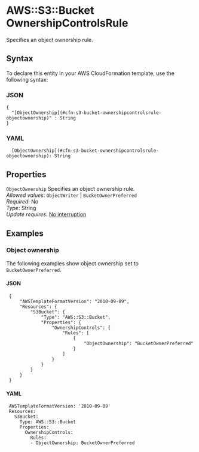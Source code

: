 # AWS::S3::Bucket OwnershipControlsRule<a name="aws-properties-s3-bucket-ownershipcontrolsrule"></a>

Specifies an object ownership rule\.

## Syntax<a name="aws-properties-s3-bucket-ownershipcontrolsrule-syntax"></a>

To declare this entity in your AWS CloudFormation template, use the following syntax:

### JSON<a name="aws-properties-s3-bucket-ownershipcontrolsrule-syntax.json"></a>

```
{
  "[ObjectOwnership](#cfn-s3-bucket-ownershipcontrolsrule-objectownership)" : String
}
```

### YAML<a name="aws-properties-s3-bucket-ownershipcontrolsrule-syntax.yaml"></a>

```
  [ObjectOwnership](#cfn-s3-bucket-ownershipcontrolsrule-objectownership): String
```

## Properties<a name="aws-properties-s3-bucket-ownershipcontrolsrule-properties"></a>

`ObjectOwnership`  <a name="cfn-s3-bucket-ownershipcontrolsrule-objectownership"></a>
Specifies an object ownership rule\.  
*Allowed values*: `ObjectWriter` \| `BucketOwnerPreferred`  
*Required*: No  
*Type*: String  
*Update requires*: [No interruption](https://docs.aws.amazon.com/AWSCloudFormation/latest/UserGuide/using-cfn-updating-stacks-update-behaviors.html#update-no-interrupt)

## Examples<a name="aws-properties-s3-bucket-ownershipcontrolsrule--examples"></a>



### Object ownership<a name="aws-properties-s3-bucket-ownershipcontrolsrule--examples--Object_ownership"></a>

The following examples show object ownership set to `BucketOwnerPreferred`\.

#### JSON<a name="aws-properties-s3-bucket-ownershipcontrolsrule--examples--Object_ownership--json"></a>

```
 {
     "AWSTemplateFormatVersion": "2010-09-09",
     "Resources": {
         "S3Bucket": {
             "Type": "AWS::S3::Bucket",
             "Properties": {
                 "OwnershipControls": {
                     "Rules": [
                         {
                             "ObjectOwnership": "BucketOwnerPreferred"
                         }
                     ]
                 }
             }
         }
     }
 }
```

#### YAML<a name="aws-properties-s3-bucket-ownershipcontrolsrule--examples--Object_ownership--yaml"></a>

```
 AWSTemplateFormatVersion: '2010-09-09'
 Resources:
   S3Bucket:
     Type: AWS::S3::Bucket
     Properties:
       OwnershipControls:
         Rules:
         - ObjectOwnership: BucketOwnerPreferred
```